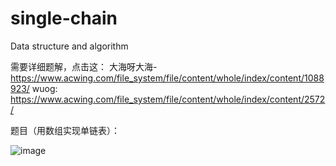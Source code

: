 # single-chain
Data structure and algorithm

需要详细题解，点击这： 大海呀大海-https://www.acwing.com/file_system/file/content/whole/index/content/1088923/
wuog:
https://www.acwing.com/file_system/file/content/whole/index/content/2572/

 题目（用数组实现单链表）：
    
  ![image](https://user-images.githubusercontent.com/121226086/214876237-2cbd752d-2c45-4726-833c-79d327762488.png)
